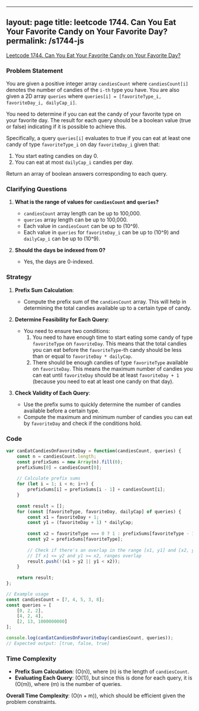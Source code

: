 
---
layout: page
title: leetcode 1744. Can You Eat Your Favorite Candy on Your Favorite Day?
permalink: /s1744-js
---
[Leetcode 1744. Can You Eat Your Favorite Candy on Your Favorite Day?](https://algoadvance.github.io/algoadvance/l1744)
### Problem Statement

You are given a positive integer array `candiesCount` where `candiesCount[i]` denotes the number of candies of the `i-th` type you have. You are also given a 2D array `queries` where `queries[i] = [favoriteType_i, favoriteDay_i, dailyCap_i]`.

You need to determine if you can eat the candy of your favorite type on your favorite day. The result for each query should be a boolean value (true or false) indicating if it is possible to achieve this.

Specifically, a query `queries[i]` evaluates to true if you can eat at least one candy of type `favoriteType_i` on day `favoriteDay_i` given that:
1. You start eating candies on day 0.
2. You can eat at most `dailyCap_i` candies per day.

Return an array of boolean answers corresponding to each query.

### Clarifying Questions
1. **What is the range of values for `candiesCount` and `queries`?**
   - `candiesCount` array length can be up to 100,000.
   - `queries` array length can be up to 100,000.
   - Each value in `candiesCount` can be up to \(10^9\).
   - Each value in `queries` for `favoriteDay_i` can be up to \(10^9\) and `dailyCap_i` can be up to \(10^9\).

2. **Should the days be indexed from 0?**
   - Yes, the days are 0-indexed.

### Strategy
1. **Prefix Sum Calculation**:
   - Compute the prefix sum of the `candiesCount` array. This will help in determining the total candies available up to a certain type of candy.
   
2. **Determine Feasibility for Each Query**:
   - You need to ensure two conditions:
     1. You need to have enough time to start eating some candy of type `favoriteType` on `favoriteDay`. This means that the total candies you can eat before the `favoriteType`-th candy should be less than or equal to `favoriteDay * dailyCap`.
     2. There should be enough candies of type `favoriteType` available on `favoriteDay`. This means the maximum number of candies you can eat until `favoriteDay` should be at least `favoriteDay + 1` (because you need to eat at least one candy on that day).

3. **Check Validity of Each Query**:
   - Use the prefix sums to quickly determine the number of candies available before a certain type.
   - Compute the maximum and minimum number of candies you can eat by `favoriteDay` and check if the conditions hold.

### Code

```javascript
var canEatCandiesOnFavoriteDay = function(candiesCount, queries) {
    const n = candiesCount.length;
    const prefixSums = new Array(n).fill(0);
    prefixSums[0] = candiesCount[0];
    
    // Calculate prefix sums
    for (let i = 1; i < n; i++) {
        prefixSums[i] = prefixSums[i - 1] + candiesCount[i];
    }
    
    const result = [];
    for (const [favoriteType, favoriteDay, dailyCap] of queries) {
        const x1 = favoriteDay + 1;
        const y1 = (favoriteDay + 1) * dailyCap;
        
        const x2 = favoriteType === 0 ? 1 : prefixSums[favoriteType - 1] + 1;
        const y2 = prefixSums[favoriteType];
        
        // Check if there's an overlap in the range [x1, y1] and [x2, y2]
        // If x1 <= y2 and y1 >= x2, ranges overlap
        result.push(!(x1 > y2 || y1 < x2));
    }
    
    return result;
};

// Example usage
const candiesCount = [7, 4, 5, 3, 8];
const queries = [
    [0, 2, 2],
    [4, 2, 4],
    [2, 13, 1000000000]
];

console.log(canEatCandiesOnFavoriteDay(candiesCount, queries));
// Expected output: [true, false, true]
```

### Time Complexity
- **Prefix Sum Calculation**: \(O(n)\), where \(n\) is the length of `candiesCount`.
- **Evaluating Each Query**: \(O(1)\), but since this is done for each query, it is \(O(m)\), where \(m\) is the number of queries.

**Overall Time Complexity**: \(O(n + m)\), which should be efficient given the problem constraints.